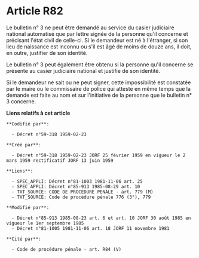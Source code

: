 # Article R82

Le bulletin n° 3 ne peut être demandé au service du casier judiciaire national automatisé que par lettre signée de la
personne qu'il concerne et précisant l'état civil de celle-ci. Si le demandeur est né à l'étranger, si son lieu de naissance
est inconnu ou s'il est âgé de moins de douze ans, il doit, en outre, justifier de son identité.

Le bulletin n° 3 peut également être obtenu si la personne qu'il concerne se présente au casier judiciaire national et
justifie de son identité.

Si le demandeur ne sait ou ne peut signer, cette impossibilité est constatée par le maire ou le commissaire de police qui
atteste en même temps que la demande est faite au nom et sur l'initiative de la personne que le bulletin n° 3 concerne.

**Liens relatifs à cet article**

	**Codifié par**:

	  - Décret n°59-318 1959-02-23

	**Créé par**:

	  - Décret n°59-318 1959-02-23 JORF 25 février 1959 en vigueur le 2 mars 1959 rectificatif JORF 13 juin 1959

	**Liens**:

	  - SPEC_APPLI: Décret n°81-1003 1981-11-06 art. 25
	  - SPEC_APPLI: Décret n°85-913 1985-08-29 art. 10
	  - TXT_SOURCE: CODE DE PROCEDURE PENALE - art. 779 (M)
	  - TXT_SOURCE: Code de procédure pénale 776 (3°), 779

	**Modifié par**:

	  - Décret n°85-913 1985-08-23 art. 6 et art. 10 JORF 30 août 1985 en vigueur le 1er septembre 1985
	  - Décret n°81-1005 1981-11-06 art. 18 JORF 11 novembre 1981

	**Cité par**:

	  - Code de procédure pénale - art. R84 (V)
